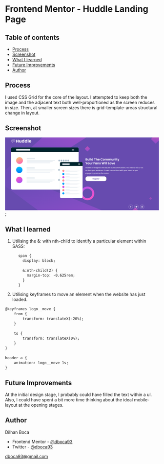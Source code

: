 # Frontend Mentor - Huddle Landing Page

## Table of contents

- [Process](#process)
- [Screenshot](#screenshot)
- [What I learned](#what-i-learned)
- [Future Improvements](#future-improvments)
- [Author](#author)

## Process

 I used CSS Grid for the core of the layout. 
 I attempted to keep both the image and the
 adjacent text both well-proportioned as the 
 screen reduces in size. Then, at smaller 
 screen sizes there is grid-template-areas 
 structural change in layout. 

## Screenshot

![](./images/final__screenshot.png);

## What I learned

1. Utilising the &: with nth-child to identify 
a particular element within SASS: 

```
      span {
        display: block;

        &:nth-child(2) {
          margin-top: -0.625rem;
        }
      }
```

2. Utilising keyframes to move
an element when the website has just loaded. 

```
@keyframes logo__move {
    from {
        transform: translateX(-20%);
    }

    to {
        transform: translateX(0%);
    }
}

header a {
    animation: logo__move 1s;
}
```

## Future Improvements

At the initial design stage, I probably could 
have filled the text within a ul. Also, I could 
have spent a bit more time thinking about the 
ideal mobile-layout at the opening stages. 

## Author 

Dilhan Boca

- Frontend Mentor - [@dboca93](https://www.frontendmentor.io/profile/dboca93)
- Twitter - [@dboca93](https://www.twitter.com/dboca93)

dboca93@gmail.com
